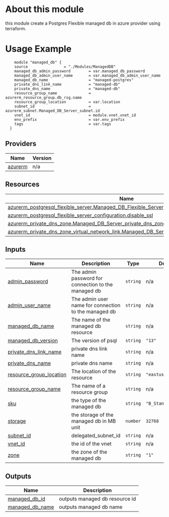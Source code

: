 <!-- BEGIN_TF_DOCS -->

# About this module
this module create a Postgres Flexible managed db in azure provider using terraform.

# Usage Example

        module "managed_db" {
        source                = "./Modules/ManagedDB"
        managed_db_admin_password        = var.managed_db_password
        managed_db_admin_user_name       = var.managed_db_admin_user_name
        managed_db_name                  = "managed-postgres"
        private_dns_link_name            = "managed-db"
        private_dns_name                 = "managed-db"
        resource_group_name              = azurerm_resource_group.db_rsg.name
        resource_group_location          = var.location
        subnet_id                        = azurerm_subnet.Managed_DB_Server_subnet.id
        vnet_id                          = module.vnet.vnet_id
        env_prefix                       = var.env_prefix
        tags                             = var.tags
      }


## Providers

| Name | Version |
|------|---------|
| <a name="provider_azurerm"></a> [azurerm](#provider\_azurerm) | n/a |


## Resources

| Name | Type |
|------|------|
| [azurerm_postgresql_flexible_server.Managed_DB_Flexible_Server](https://registry.terraform.io/providers/hashicorp/azurerm/latest/docs/resources/postgresql_flexible_server) | resource |
| [azurerm_postgresql_flexible_server_configuration.disable_ssl](https://registry.terraform.io/providers/hashicorp/azurerm/latest/docs/resources/postgresql_flexible_server_configuration) | resource |
| [azurerm_private_dns_zone.Managed_DB_Server_private_dns_zone](https://registry.terraform.io/providers/hashicorp/azurerm/latest/docs/resources/private_dns_zone) | resource |
| [azurerm_private_dns_zone_virtual_network_link.Managed_DB_Server_dns_zone_virtual_network_link](https://registry.terraform.io/providers/hashicorp/azurerm/latest/docs/resources/private_dns_zone_virtual_network_link) | resource |

## Inputs

| Name | Description | Type | Default | Required |
|------|-------------|------|---------|:--------:|
| <a name="input_admin_password"></a> [admin\_password](#input\_admin\_password) | The admin password for connection to the managed db | `string` | n/a | yes |
| <a name="input_admin_user_name"></a> [admin\_user\_name](#input\_admin\_user\_name) | The admin user name for connection to the managed db | `string` | n/a | yes |
| <a name="input_managed_db_name"></a> [managed\_db\_name](#input\_managed\_db\_name) | The name of the managed db resource | `string` | n/a | yes |
| <a name="input_managed_db_version"></a> [managed\_db\_version](#input\_managed\_db\_version) | The version of psql | `string` | `"13"` | no |
| <a name="input_private_dns_link_name"></a> [private\_dns\_link\_name](#input\_private\_dns\_link\_name) | private dns link name | `string` | n/a | yes |
| <a name="input_private_dns_name"></a> [private\_dns\_name](#input\_private\_dns\_name) | private dns name | `string` | n/a | yes |
| <a name="input_resource_group_location"></a> [resource\_group\_location](#input\_resource\_group\_location) | The location of the resource | `string` | `"eastus"` | no |
| <a name="input_resource_group_name"></a> [resource\_group\_name](#input\_resource\_group\_name) | The name of a resource group | `string` | n/a | yes |
| <a name="input_sku"></a> [sku](#input\_sku) | the type of the managed db | `string` | `"B_Standard_B1ms"` | no |
| <a name="input_storage"></a> [storage](#input\_storage) | the storage of the managed db in MB unit | `number` | `32768` | no |
| <a name="input_subnet_id"></a> [subnet\_id](#input\_subnet\_id) | delegated\_subnet\_id | `string` | n/a | yes |
| <a name="input_vnet_id"></a> [vnet\_id](#input\_vnet\_id) | the id of the vnet | `string` | n/a | yes |
| <a name="input_zone"></a> [zone](#input\_zone) | the zone of the managed db | `string` | `"1"` | no |

## Outputs

| Name | Description |
|------|-------------|
| <a name="output_managed_db_id"></a> [managed\_db\_id](#output\_managed\_db\_id) | outputs managed db resource id  |
| <a name="output_managed_db_name"></a> [managed\_db\_name](#output\_managed\_db\_name) | outputs managed db name |
<!-- END_TF_DOCS -->
